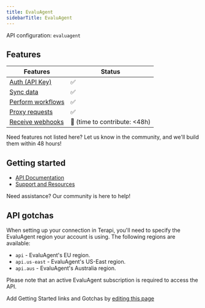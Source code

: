 ```yaml
---
title: EvaluAgent
sidebarTitle: EvaluAgent
---
```


API configuration: `evaluagent`

## Features

| Features | Status |
| - | - |
| [Auth (API Key)](/integrate/guides/authorize-an-api) | ✅ |
| [Sync data](https://terapi.gitbook.io/terapi-api-explorer/integrate/guides/sync-data-from-an-api) | ✅ |
| [Perform workflows](https://terapi.gitbook.io/terapi-api-explorer/integrate/guides/perform-workflows-with-an-api) | ✅ |
| [Proxy requests](https://terapi.gitbook.io/terapi-api-explorer/integrate/guides/proxy-requests-to-an-api) | ✅ |
| [Receive webhooks](https://terapi.gitbook.io/terapi-api-explorer/integrate/guides/receive-webhooks-from-an-api) | 🚫 (time to contribute: &lt;48h) |

Need features not listed here? Let us know in the community, and we'll build them within 48 hours!

## Getting started

-   [API Documentation](https://docs.evaluagent.com/)
-   [Support and Resources](https://support.evaluagent.com/hc/)

Need assistance? Our community is here to help!

## API gotchas

When setting up your connection in Terapi, you'll need to specify the EvaluAgent region your account is using. The following regions are available:

- `api` - EvaluAgent's EU region.
- `api.us-east` - EvaluAgent's US-East region.
- `api.aus` - EvaluAgent's Australia region.

Please note that an active EvaluAgent subscription is required to access the API.

Add Getting Started links and Gotchas by [editing this page]()

